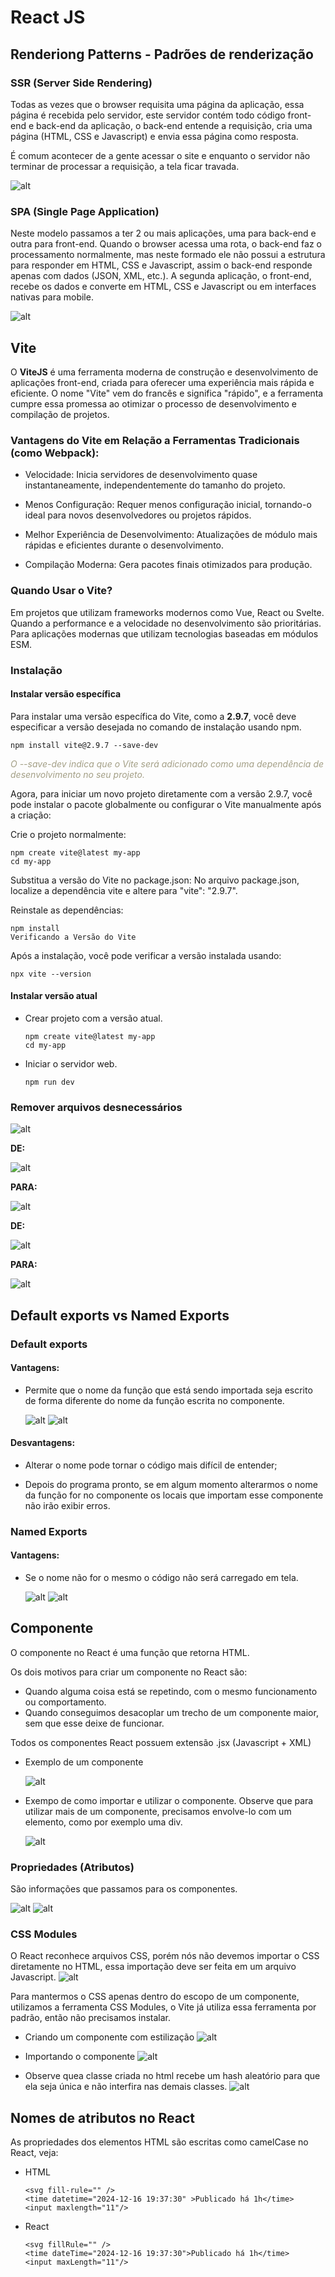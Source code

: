 # React JS

## Renderiong Patterns - Padrões de renderização

### SSR (Server Side Rendering)

Todas as vezes que o browser requisita uma página da aplicação, essa página é recebida pelo servidor, este servidor contém todo código front-end e back-end da aplicação, o back-end entende a requisição, cria uma página (HTML, CSS e Javascript) e envia essa página como resposta.

É comum acontecer de a gente acessar o site e enquanto o servidor não terminar de processar a requisição, a tela ficar travada.

![alt](readme-images/ssr.jpeg)


### SPA (Single Page Application)

Neste modelo passamos a ter 2 ou mais aplicações, uma para back-end e outra para front-end. Quando o browser acessa uma rota, o back-end faz o processamento normalmente, mas neste formado ele não possui a estrutura para responder em HTML, CSS e Javascript, assim o back-end responde apenas com dados (JSON, XML, etc.). A segunda aplicação, o front-end, recebe os dados e converte em HTML, CSS e Javascript ou em interfaces nativas para mobile.

![alt](readme-images/spa.jpeg)

## Vite

O **ViteJS** é uma ferramenta moderna de construção e desenvolvimento de aplicações front-end, criada para oferecer uma experiência mais rápida e eficiente. O nome "Vite" vem do francês e significa "rápido", e a ferramenta cumpre essa promessa ao otimizar o processo de desenvolvimento e compilação de projetos.

### Vantagens do Vite em Relação a Ferramentas Tradicionais (como Webpack):
- Velocidade: Inicia servidores de desenvolvimento quase instantaneamente, independentemente do tamanho do projeto.

- Menos Configuração: Requer menos configuração inicial, tornando-o ideal para novos desenvolvedores ou projetos rápidos.

- Melhor Experiência de Desenvolvimento: Atualizações de módulo mais rápidas e eficientes durante o desenvolvimento.

- Compilação Moderna: Gera pacotes finais otimizados para produção.

### Quando Usar o Vite?

Em projetos que utilizam frameworks modernos como Vue, React ou Svelte.
Quando a performance e a velocidade no desenvolvimento são prioritárias.
Para aplicações modernas que utilizam tecnologias baseadas em módulos ESM.

### Instalação

#### Instalar versão específica

Para instalar uma versão específica do Vite, como a **2.9.7**, você deve especificar a versão desejada no comando de instalação usando npm. 

```
npm install vite@2.9.7 --save-dev
```

<span style="color: #a39f86;">*O --save-dev indica que o Vite será adicionado como uma dependência de desenvolvimento no seu projeto.*</span>

Agora, para iniciar um novo projeto diretamente com a versão 2.9.7, você pode instalar o pacote globalmente ou configurar o Vite manualmente após a criação:

Crie o projeto normalmente:

```
npm create vite@latest my-app
cd my-app
```
Substitua a versão do Vite no package.json: No arquivo package.json, localize a dependência vite e altere para "vite": "2.9.7".

Reinstale as dependências:

```
npm install
Verificando a Versão do Vite
```

Após a instalação, você pode verificar a versão instalada usando:

```
npx vite --version
```

#### Instalar versão atual

- Crear projeto com a versão atual.

  ```
  npm create vite@latest my-app
  cd my-app
  ```

- Iniciar o servidor web.

  ```
  npm run dev
  ```

### Remover arquivos desnecessários

![alt](readme-images/0001.png)

**DE:**

  ![alt](readme-images/0002a.png)

**PARA:**

  ![alt](readme-images/0002b.png)


**DE:**

  ![alt](readme-images/0003a.png)

**PARA:**

  ![alt](readme-images/0003b.png)


## Default exports vs Named Exports

### Default exports

  #### Vantagens:

  - Permite que o nome da função que está sendo importada seja escrito de forma diferente do nome da função escrita no componente.

    ![alt](readme-images/0005a.png)
    ![alt](readme-images/0005b.png)
    
  #### Desvantagens:

  - Alterar o nome pode tornar o código mais difícil de entender;

  - Depois do programa pronto, se em algum momento alterarmos o nome da função for no componente os locais que importam esse componente não irão exibir erros.

### Named Exports

  #### Vantagens:

  - Se o nome não for o mesmo o código não será carregado em tela.
  
    ![alt](readme-images/0006a.png)
    ![alt](readme-images/0006b.png)

## Componente

O componente no React é uma função que retorna HTML. 

Os dois motivos para criar um componente no React são: 

- Quando alguma coisa está se repetindo, com o mesmo funcionamento ou comportamento.
- Quando conseguimos desacoplar um trecho de um componente maior, sem que esse deixe de funcionar.

Todos os componentes React possuem extensão .jsx (Javascript + XML)

  - Exemplo de um componente

    ![alt](readme-images/0004a.png)
  
  - Exempo de como importar e utilizar o componente. Observe que para utilizar mais de um componente, precisamos envolve-lo com um elemento, como por exemplo uma div.

    ![alt](readme-images/0004b.png)

### Propriedades (Atributos)

São informações que passamos para os componentes.

  ![alt](readme-images/0007a.png)
  ![alt](readme-images/0007a.png)

### CSS Modules

O React reconhece arquivos CSS, porém nós não devemos importar o CSS diretamente no HTML, essa importação deve ser feita em um arquivo Javascript.
  ![alt](readme-images/0008.png)

Para mantermos o CSS apenas dentro do escopo de um componente, utilizamos a ferramenta CSS Modules, o Vite já utiliza essa ferramenta por padrão, então não precisamos instalar.


- Criando um componente com estilização
  ![alt](readme-images/0009b.png)

- Importando o componente
  ![alt](readme-images/0009a.png)

- Observe quea classe criada no html recebe um hash aleatório para que ela seja única e não interfira nas demais classes.
  ![alt](readme-images/0009c.png)

## Nomes de atributos no React

As propriedades dos elementos HTML são escritas como camelCase no React, veja:

- HTML

  ```
  <svg fill-rule="" />
  <time datetime="2024-12-16 19:37:30" >Publicado há 1h</time>
  <input maxlength="11"/>
  ```

- React

  ```
  <svg fillRule="" />
  <time dateTime="2024-12-16 19:37:30">Publicado há 1h</time>
  <input maxLength="11"/>
  ```
